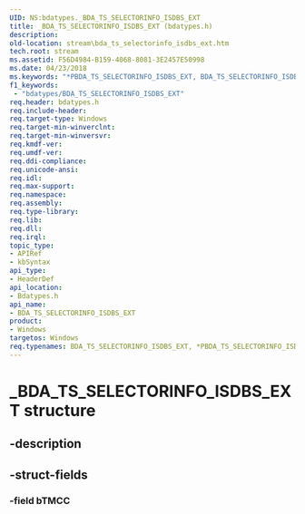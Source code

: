 ```yaml
---
UID: NS:bdatypes._BDA_TS_SELECTORINFO_ISDBS_EXT
title: _BDA_TS_SELECTORINFO_ISDBS_EXT (bdatypes.h)
description: 
old-location: stream\bda_ts_selectorinfo_isdbs_ext.htm
tech.root: stream
ms.assetid: F56D4984-B159-4068-8081-3E2457E50998
ms.date: 04/23/2018
ms.keywords: "*PBDA_TS_SELECTORINFO_ISDBS_EXT, BDA_TS_SELECTORINFO_ISDBS_EXT, BDA_TS_SELECTORINFO_ISDBS_EXT structure [Streaming Media Devices], PBDA_TS_SELECTORINFO_ISDBS_EXT, PBDA_TS_SELECTORINFO_ISDBS_EXT structure pointer [Streaming Media Devices], _BDA_TS_SELECTORINFO_ISDBS_EXT, bdatypes/BDA_TS_SELECTORINFO_ISDBS_EXT, bdatypes/PBDA_TS_SELECTORINFO_ISDBS_EXT, stream.bda_ts_selectorinfo_isdbs_ext"
f1_keywords:
 - "bdatypes/BDA_TS_SELECTORINFO_ISDBS_EXT"
req.header: bdatypes.h
req.include-header: 
req.target-type: Windows
req.target-min-winverclnt: 
req.target-min-winversvr: 
req.kmdf-ver: 
req.umdf-ver: 
req.ddi-compliance: 
req.unicode-ansi: 
req.idl: 
req.max-support: 
req.namespace: 
req.assembly: 
req.type-library: 
req.lib: 
req.dll: 
req.irql: 
topic_type:
- APIRef
- kbSyntax
api_type:
- HeaderDef
api_location:
- Bdatypes.h
api_name:
- BDA_TS_SELECTORINFO_ISDBS_EXT
product:
- Windows
targetos: Windows
req.typenames: BDA_TS_SELECTORINFO_ISDBS_EXT, *PBDA_TS_SELECTORINFO_ISDBS_EXT
---
```


# _BDA_TS_SELECTORINFO_ISDBS_EXT structure


## -description





## -struct-fields




### -field bTMCC

